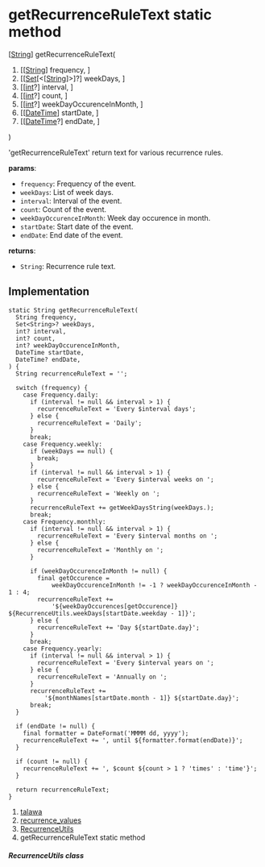 
<div>

# getRecurrenceRuleText static method

</div>


[[String](https://api.flutter.dev/flutter/dart-core/String-class.html)]
getRecurrenceRuleText(

1.  [[[String](https://api.flutter.dev/flutter/dart-core/String-class.md)]
    frequency,
    ]
2.  [[[Set](https://api.flutter.dev/flutter/dart-core/Set-class.html)[\<[[String](https://api.flutter.dev/flutter/dart-core/String-class.html)]\>]?]
    weekDays, ]
3.  [[[int](https://api.flutter.dev/flutter/dart-core/int-class.html)?]
    interval, ]
4.  [[[int](https://api.flutter.dev/flutter/dart-core/int-class.html)?]
    count, ]
5.  [[[int](https://api.flutter.dev/flutter/dart-core/int-class.html)?]
    weekDayOccurenceInMonth,
    ]
6.  [[[DateTime](https://api.flutter.dev/flutter/dart-core/DateTime-class.html)]
    startDate,
    ]
7.  [[[DateTime](https://api.flutter.dev/flutter/dart-core/DateTime-class.html)?]
    endDate, ]

)



\'getRecurrenceRuleText\' return text for various recurrence rules.

**params**:

-   `frequency`: Frequency of the event.
-   `weekDays`: List of week days.
-   `interval`: Interval of the event.
-   `count`: Count of the event.
-   `weekDayOccurenceInMonth`: Week day occurence in month.
-   `startDate`: Start date of the event.
-   `endDate`: End date of the event.

**returns**:

-   `String`: Recurrence rule text.



## Implementation

``` language-dart
static String getRecurrenceRuleText(
  String frequency,
  Set<String>? weekDays,
  int? interval,
  int? count,
  int? weekDayOccurenceInMonth,
  DateTime startDate,
  DateTime? endDate,
) {
  String recurrenceRuleText = '';

  switch (frequency) {
    case Frequency.daily:
      if (interval != null && interval > 1) {
        recurrenceRuleText = 'Every $interval days';
      } else {
        recurrenceRuleText = 'Daily';
      }
      break;
    case Frequency.weekly:
      if (weekDays == null) {
        break;
      }
      if (interval != null && interval > 1) {
        recurrenceRuleText = 'Every $interval weeks on ';
      } else {
        recurrenceRuleText = 'Weekly on ';
      }
      recurrenceRuleText += getWeekDaysString(weekDays.);
      break;
    case Frequency.monthly:
      if (interval != null && interval > 1) {
        recurrenceRuleText = 'Every $interval months on ';
      } else {
        recurrenceRuleText = 'Monthly on ';
      }

      if (weekDayOccurenceInMonth != null) {
        final getOccurence =
            weekDayOccurenceInMonth != -1 ? weekDayOccurenceInMonth - 1 : 4;
        recurrenceRuleText +=
            '${weekDayOccurences[getOccurence]} ${RecurrenceUtils.weekDays[startDate.weekday - 1]}';
      } else {
        recurrenceRuleText += 'Day ${startDate.day}';
      }
      break;
    case Frequency.yearly:
      if (interval != null && interval > 1) {
        recurrenceRuleText = 'Every $interval years on ';
      } else {
        recurrenceRuleText = 'Annually on ';
      }
      recurrenceRuleText +=
          '${monthNames[startDate.month - 1]} ${startDate.day}';
      break;
  }

  if (endDate != null) {
    final formatter = DateFormat('MMMM dd, yyyy');
    recurrenceRuleText += ', until ${formatter.format(endDate)}';
  }

  if (count != null) {
    recurrenceRuleText += ', $count ${count > 1 ? 'times' : 'time'}';
  }

  return recurrenceRuleText;
}
```







1.  [talawa](../../index.md)
2.  [recurrence_values](../../constants_recurrence_values/)
3.  [RecurrenceUtils](../../constants_recurrence_values/RecurrenceUtils-class.md)
4.  getRecurrenceRuleText static method

##### RecurrenceUtils class







